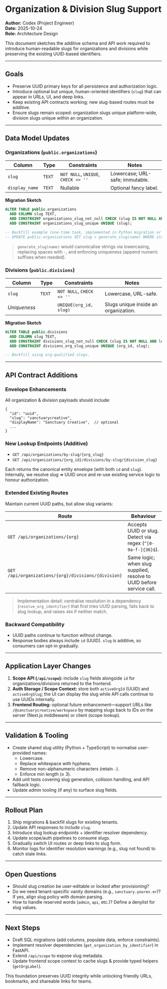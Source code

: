 # Organization & Division Slug Support

**Author:** Codex (Project Engineer)  
**Date:** 2025-10-24  
**Role:** Architecture Design

This document sketches the additive schema and API work required to introduce human-readable slugs for organizations and divisions while preserving the existing UUID-based identifiers.

---

## Goals

- Preserve UUID primary keys for all persistence and authorization logic.
- Introduce optional but unique, human-oriented identifiers (`slug`) that can appear in URLs, UI, and deep links.
- Keep existing API contracts working; new slug-based routes must be additive.
- Ensure slugs remain scoped: organization slugs unique platform-wide, division slugs unique within an organization.

---

## Data Model Updates

### Organizations (`public.organizations`)

| Column        | Type        | Constraints                              | Notes                           |
|---------------|-------------|-------------------------------------------|---------------------------------|
| `slug`        | `TEXT`      | `NOT NULL`, `UNIQUE`, `CHECK <> ''`       | Lowercase; URL-safe; immutable. |
| `display_name`| `TEXT`      | Nullable                                 | Optional fancy label.           |

**Migration Sketch**

```sql
ALTER TABLE public.organizations
  ADD COLUMN slug TEXT,
  ADD CONSTRAINT organizations_slug_not_null CHECK (slug IS NOT NULL AND length(btrim(slug)) > 0),
  ADD CONSTRAINT organizations_slug_unique UNIQUE (slug);

-- Backfill example (one-time task, implemented in Python migration or SQL function):
-- UPDATE public.organizations SET slug = generate_slug(name) WHERE slug IS NULL;
```

> `generate_slug(name)` would canonicalise strings via lowercasing, replacing spaces with `-`, and enforcing uniqueness (append numeric suffixes when needed).

### Divisions (`public.divisions`)

| Column        | Type        | Constraints                                      | Notes                                         |
|---------------|-------------|---------------------------------------------------|-----------------------------------------------|
| `slug`        | `TEXT`      | `NOT NULL`, `CHECK <> ''`                         | Lowercase, URL-safe.                          |
| _Uniqueness_  |             | `UNIQUE(org_id, slug)`                            | Slugs unique inside an organization.          |

**Migration Sketch**

```sql
ALTER TABLE public.divisions
  ADD COLUMN slug TEXT,
  ADD CONSTRAINT divisions_slug_not_null CHECK (slug IS NOT NULL AND length(btrim(slug)) > 0),
  ADD CONSTRAINT divisions_org_slug_unique UNIQUE (org_id, slug);

-- Backfill using org-qualified slugs.
```

---

## API Contract Additions

### Envelope Enhancements

All organization & division payloads should include:

```jsonc
{
  "id": "uuid",
  "slug": "sanctuarycreative",
  "displayName": "Sanctuary Creative",  // optional
  ...
}
```

### New Lookup Endpoints (Additive)

- `GET /api/organizations/by-slug/{org_slug}`
- `GET /api/organizations/{org_id}/divisions/by-slug/{division_slug}`

Each returns the canonical entity envelope (with both `id` and `slug`). Internally, we resolve slug ➜ UUID once and re-use existing service logic to honour authorization.

### Extended Existing Routes

Maintain current UUID paths, but allow slug variants:

| Route                                      | Behaviour                                                         |
|--------------------------------------------|-------------------------------------------------------------------|
| `GET /api/organizations/{org}`             | Accepts UUID or slug. Detect via regex (`^[0-9a-f-]{36}$`).       |
| `GET /api/organizations/{org}/divisions/{division}` | Same logic; when slug supplied, resolve to UUID before service call. |

> Implementation detail: centralise resolution in a dependency (`resolve_org_identifier`) that first tries UUID parsing, falls back to slug lookup, and raises `404` if neither match.

### Backward Compatibility

- UUID paths continue to function without change.
- Response bodies always include `id` (UUID). `slug` is additive, so consumers can opt-in gradually.

---

## Application Layer Changes

1. **Scope API (`/api/scope`):** include `slug` fields alongside `id` for organizations/divisions returned to the frontend.
2. **Auth Storage / Scope Context:** store both `activeOrgId` (UUID) and `activeOrgSlug`; the UI can display the slug while API calls continue to use UUIDs internally.
3. **Frontend Routing:** optional future enhancement—support URLs like `/@sanctuarycreative/workspace` by mapping slugs back to IDs on the server (Next.js middleware) or client (scope lookup).

---

## Validation & Tooling

- Create shared slug utility (Python + TypeScript) to normalise user-provided names:
  - Lowercase.
  - Replace whitespace with hyphens.
  - Remove non-alphanumeric characters (retain `-`).
  - Enforce min length (≥ 3).
- Add unit tests covering slug generation, collision handling, and API fallback logic.
- Update admin tooling (if any) to surface slug fields.

---

## Rollout Plan

1. Ship migrations & backfill slugs for existing tenants.
2. Update API responses to include `slug`.
3. Introduce slug lookup endpoints + identifier resolver dependency.
4. Update scope/auth pipelines to consume slugs.
5. Gradually switch UI routes or deep links to slug form.
6. Monitor logs for identifier resolution warnings (e.g., slug not found) to catch stale links.

---

## Open Questions

- Should slug creation be user-editable or locked after provisioning?
- Do we need tenant-specific vanity domains (e.g., `sanctuary.yourev.er`)? If yes, align slug policy with domain parsing.
- How to handle reserved words (`admin`, `api`, etc.)? Define a denylist for slug values.

---

## Next Steps

- Draft SQL migrations (add columns, populate data, enforce constraints).
- Implement resolver dependencies (`get_organization_by_identifier`) in FastAPI.
- Extend `/api/scope` to expose slug metadata.
- Update frontend scope context to cache slugs & provide typed helpers (`getOrgLabel`).

This foundation preserves UUID integrity while unlocking friendly URLs, bookmarks, and shareable links for teams.
